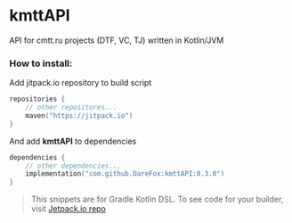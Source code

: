 # kmttAPI
API for cmtt.ru projects (DTF, VC, TJ) written in Kotlin/JVM

### How to install:
Add jitpack.io repository to build script
```kotlin
repositories {
    // other repositores...
    maven("https://jitpack.io")
}
```
And add **kmttAPI** to dependencies

```kotlin
dependencies {
    // other dependencies...
    implementation("com.github.DareFox:kmttAPI:0.3.0")
}
```

> This snippets are for Gradle Kotlin DSL. To see code for your builder, visit [Jetpack.io repo](https://jitpack.io/#DareFox/kmttAPI "Jetpack.io repo")
